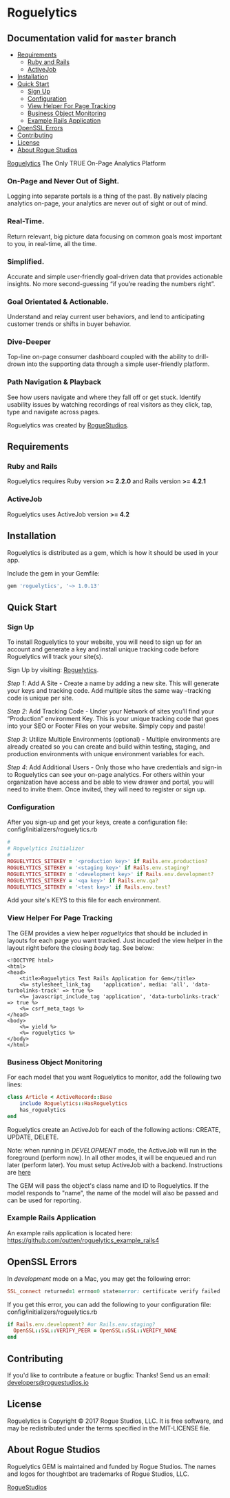 
Roguelytics
===========

## Documentation valid for `master` branch

- [Requirements](#requirements)
  - [Ruby and Rails](#ruby-and-rails)
  - [ActiveJob](#activejob)
- [Installation](#installation)
- [Quick Start](#quick-start)
  - [Sign Up](#sign-up)
  - [Configuration](#configuration)
  - [View Helper For Page Tracking](#view-helper-for-page-tracking)
  - [Business Object Monitoring](#business-object-monitoring)
  - [Example Rails Application](#example-rails-application)
- [OpenSSL Errors](#openssl-errors)
- [Contributing](#contributing)
- [License](#license)
- [About Rogue Studios](#about-rogue-studios)


[Roguelytics](https://www.roguelytics.com) The Only TRUE On-Page Analytics Platform

### On-Page and Never Out of Sight. 
Logging into separate portals is a thing of the past. By natively placing analytics on-page, your analytics are never out of sight or out of mind. 

### Real-Time. 
Return relevant, big picture data focusing on common goals most important to you, in real-time, all the time. 

### Simplified. 
Accurate and simple user-friendly goal-driven data that provides actionable insights. No more second-guessing “if you’re reading the numbers right”.

### Goal Orientated & Actionable. 
Understand and relay current user behaviors, and lend to anticipating customer trends or shifts in buyer behavior.

### Dive-Deeper
Top-line on-page consumer dashboard coupled with the ability to drill-drown into the supporting data through a simple user-friendly platform.

### Path Navigation & Playback
See how users navigate and where they fall off or get stuck. Identify usability issues by watching recordings of real visitors as they click, tap, type and navigate across pages.

Roguelytics was created by [RogueStudios](https://www.roguestudios.com?utm_source=github).

Requirements
------------

### Ruby and Rails

Roguelytics requires Ruby version **>= 2.2.0** and Rails version **>= 4.2.1**

### ActiveJob

Roguelytics uses ActiveJob version **>= 4.2**

Installation
------------

Roguelytics is distributed as a gem, which is how it should be used in your app.

Include the gem in your Gemfile:

```ruby
gem 'roguelytics', '~> 1.0.13'
```

Quick Start
-----------

### Sign Up

To install Roguelytics to your website, you will need to sign up for an account and generate a key and install unique tracking code before Roguelytics will track your site(s).

Sign Up by visiting: [Roguelytics](https://www.roguelytics.com/sign_up?utm_source=github).

*Step 1*: Add A Site - Create a name by adding a new site. This will generate your keys and tracking code. Add multiple sites the same way –tracking code is unique per site.

*Step 2*: Add Tracking Code - Under your Network of sites you’ll find your “Production” environment Key. This is your unique tracking code that goes into your SEO or Footer Files on your website. Simply copy and paste! 

*Step 3*: Utilize Multiple Environments (optional) - Multiple environments are already created so you can create and build within testing, staging, and production environments with unique environment variables for each.

*Step 4*: Add Additional Users -  Only those who have credentials and sign-in to Roguelytics can see your on-page analytics. For others within your organization have access and be able to view drawer and portal, you will need to invite them. Once invited, they will need to register or sign up. 


### Configuration

After you sign-up and get your keys, create a configuration file: config/initializers/roguelytics.rb

```ruby
#
# Roguelytics Initializer
#
ROGUELYTICS_SITEKEY = '<production key>' if Rails.env.production?
ROGUELYTICS_SITEKEY = '<staging key>' if Rails.env.staging?
ROGUELYTICS_SITEKEY = '<development key>' if Rails.env.development?
ROGUELYTICS_SITEKEY = '<qa key>' if Rails.env.qa?
ROGUELYTICS_SITEKEY = '<test key>' if Rails.env.test?
```

Add your site's KEYS to this file for each environment.

### View Helper For Page Tracking

The GEM provides a view helper *rogueltyics* that should be included in layouts for each page you want tracked. Just incuded the view helper in the layout right before the closing *body* tag. See below:

```
<!DOCTYPE html>
<html>
<head>
	<title>Roguelytics Test Rails Application for Gem</title>
	<%= stylesheet_link_tag    'application', media: 'all', 'data-turbolinks-track' => true %>
	<%= javascript_include_tag 'application', 'data-turbolinks-track' => true %>
	<%= csrf_meta_tags %>
</head>
<body>
	<%= yield %>
	<%= roguelytics %>
</body>
</html>
```

### Business Object Monitoring

For each model that you want Roguelytics to monitor, add the following two lines:

```ruby
class Article < ActiveRecord::Base
	include Roguelytics::HasRoguelytics
	has_roguelytics
end
```

Roguelytics create an ActiveJob for each of the following actions: CREATE, UPDATE, DELETE. 

Note: when running in *DEVELOPMENT* mode, the ActiveJob will run in the foreground (perform now). In all other modes, it will be enqueued and run later (perform later). You must setup ActiveJob with a backend. Instructions are [here](http://edgeguides.rubyonrails.org/active_job_basics.html)

The GEM will pass the object's class name and ID to Roguelytics. If the model responds to "name", the name of the model will also be passed and can be used for reporting.

### Example Rails Application

An example rails application is located here: https://github.com/outten/roguelytics_example_rails4

OpenSSL Errors
--------------

In *development* mode on a Mac, you may get the following error:


```ruby
SSL_connect returned=1 errno=0 state=error: certificate verify failed
```

If you get this error, you can add the following to your configuration file: config/initializers/roguelytics.rb

```ruby
if Rails.env.development? #or Rails.env.staging?
  OpenSSL::SSL::VERIFY_PEER = OpenSSL::SSL::VERIFY_NONE 
end
```

Contributing
------------

If you'd like to contribute a feature or bugfix: Thanks! Send us an email: developers@roguestudios.io


License
-------

Roguelytics is Copyright © 2017 Rogue Studios, LLC. It is free software, and may be
redistributed under the terms specified in the MIT-LICENSE file.

About Rogue Studios
-------------------

Roguelytics GEM is maintained and funded by Rogue Studios.
The names and logos for thoughtbot are trademarks of Rogue Studios, LLC.

[RogueStudios](http://www.roguestudios.io)